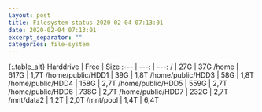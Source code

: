 ```yaml
---
layout: post
title: Filesystem status 2020-02-04 07:13:01
date: 2020-02-04 07:13:01
excerpt_separator: ""
categories: file-system
---
```

{:.table_alt}
Harddrive | Free | Size
:--- | ---: | ---:
/ | 27G | 37G
/home | 617G | 1,7T
/home/public/HDD1 | 39G | 1,8T
/home/public/HDD3 | 58G | 1,8T
/home/public/HDD4 | 158G | 2,7T
/home/public/HDD5 | 559G | 2,7T
/home/public/HDD6 | 738G | 2,7T
/home/public/HDD7 | 232G | 2,7T
/mnt/data2 | 1,2T | 2,0T
/mnt/pool | 1,4T | 6,4T
